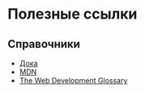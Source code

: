 # Полезные ссылки

## Справочники

* [Дока](https://doka.guide/)
* [MDN](https://developer.mozilla.org/ru/)
* [The Web Development Glossary](https://webglossary.info/)
